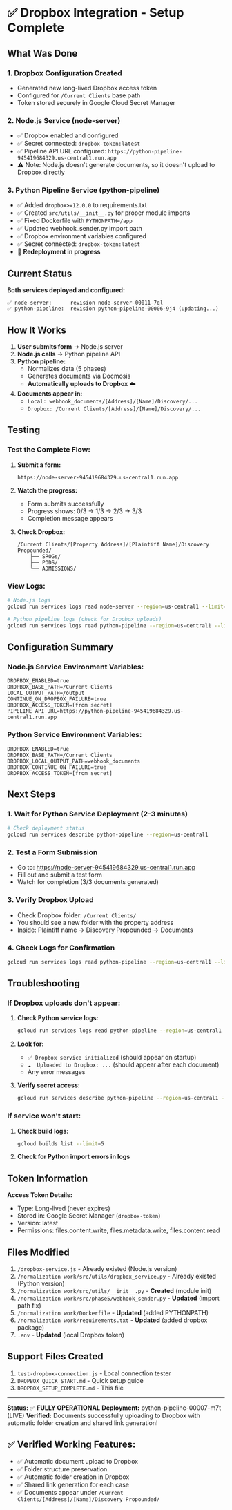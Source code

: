 # ✅ Dropbox Integration - Setup Complete

## What Was Done

### 1. **Dropbox Configuration Created**
- Generated new long-lived Dropbox access token
- Configured for `/Current Clients` base path
- Token stored securely in Google Cloud Secret Manager

### 2. **Node.js Service (node-server)**
- ✅ Dropbox enabled and configured
- ✅ Secret connected: `dropbox-token:latest`
- ✅ Pipeline API URL configured: `https://python-pipeline-945419684329.us-central1.run.app`
- ⚠️ Note: Node.js doesn't generate documents, so it doesn't upload to Dropbox directly

### 3. **Python Pipeline Service (python-pipeline)** 
- ✅ Added `dropbox>=12.0.0` to requirements.txt
- ✅ Created `src/utils/__init__.py` for proper module imports
- ✅ Fixed Dockerfile with `PYTHONPATH=/app`
- ✅ Updated webhook_sender.py import path
- ✅ Dropbox environment variables configured
- ✅ Secret connected: `dropbox-token:latest`
- 🔄 **Redeployment in progress**

## Current Status

**Both services deployed and configured:**
```
✅ node-server:      revision node-server-00011-7ql
✅ python-pipeline:  revision python-pipeline-00006-9j4 (updating...)
```

## How It Works

1. **User submits form** → Node.js server
2. **Node.js calls** → Python pipeline API
3. **Python pipeline:**
   - Normalizes data (5 phases)
   - Generates documents via Docmosis
   - **Automatically uploads to Dropbox** ☁️
4. **Documents appear in:**
   - `Local: webhook_documents/[Address]/[Name]/Discovery/...`
   - `Dropbox: /Current Clients/[Address]/[Name]/Discovery/...`

## Testing

### Test the Complete Flow:

1. **Submit a form:**
   ```
   https://node-server-945419684329.us-central1.run.app
   ```

2. **Watch the progress:**
   - Form submits successfully
   - Progress shows: 0/3 → 1/3 → 2/3 → 3/3
   - Completion message appears

3. **Check Dropbox:**
   ```
   /Current Clients/[Property Address]/[Plaintiff Name]/Discovery Propounded/
       ├── SROGs/
       ├── PODS/
       └── ADMISSIONS/
   ```

### View Logs:

```bash
# Node.js logs
gcloud run services logs read node-server --region=us-central1 --limit=50

# Python pipeline logs (check for Dropbox uploads)
gcloud run services logs read python-pipeline --region=us-central1 --limit=50 | grep -i dropbox
```

## Configuration Summary

### Node.js Service Environment Variables:
```
DROPBOX_ENABLED=true
DROPBOX_BASE_PATH=/Current Clients
LOCAL_OUTPUT_PATH=/output
CONTINUE_ON_DROPBOX_FAILURE=true
DROPBOX_ACCESS_TOKEN=[from secret]
PIPELINE_API_URL=https://python-pipeline-945419684329.us-central1.run.app
```

### Python Service Environment Variables:
```
DROPBOX_ENABLED=true
DROPBOX_BASE_PATH=/Current Clients
DROPBOX_LOCAL_OUTPUT_PATH=webhook_documents
DROPBOX_CONTINUE_ON_FAILURE=true
DROPBOX_ACCESS_TOKEN=[from secret]
```

## Next Steps

### 1. **Wait for Python Service Deployment** (2-3 minutes)
```bash
# Check deployment status
gcloud run services describe python-pipeline --region=us-central1
```

### 2. **Test a Form Submission**
- Go to: https://node-server-945419684329.us-central1.run.app
- Fill out and submit a test form
- Watch for completion (3/3 documents generated)

### 3. **Verify Dropbox Upload**
- Check Dropbox folder: `/Current Clients/`
- You should see a new folder with the property address
- Inside: Plaintiff name → Discovery Propounded → Documents

### 4. **Check Logs for Confirmation**
```bash
gcloud run services logs read python-pipeline --region=us-central1 --limit=100 | grep "☁️  Uploaded to Dropbox"
```

## Troubleshooting

### If Dropbox uploads don't appear:

1. **Check Python service logs:**
   ```bash
   gcloud run services logs read python-pipeline --region=us-central1 --limit=50
   ```

2. **Look for:**
   - `✅ Dropbox service initialized` (should appear on startup)
   - `☁️  Uploaded to Dropbox: ...` (should appear after each document)
   - Any error messages

3. **Verify secret access:**
   ```bash
   gcloud run services describe python-pipeline --region=us-central1 --format="get(spec.template.spec.containers[0].env)"
   ```

### If service won't start:

1. **Check build logs:**
   ```bash
   gcloud builds list --limit=5
   ```

2. **Check for Python import errors in logs**

## Token Information

**Access Token Details:**
- Type: Long-lived (never expires)
- Stored in: Google Secret Manager (`dropbox-token`)
- Version: latest
- Permissions: files.content.write, files.metadata.write, files.content.read

## Files Modified

1. `/dropbox-service.js` - Already existed (Node.js version)
2. `/normalization work/src/utils/dropbox_service.py` - Already existed (Python version)
3. `/normalization work/src/utils/__init__.py` - **Created** (module init)
4. `/normalization work/src/phase5/webhook_sender.py` - **Updated** (import path fix)
5. `/normalization work/Dockerfile` - **Updated** (added PYTHONPATH)
6. `/normalization work/requirements.txt` - **Updated** (added dropbox package)
7. `.env` - **Updated** (local Dropbox token)

## Support Files Created

1. `test-dropbox-connection.js` - Local connection tester
2. `DROPBOX_QUICK_START.md` - Quick setup guide
3. `DROPBOX_SETUP_COMPLETE.md` - This file

---

**Status:** ✅ **FULLY OPERATIONAL**
**Deployment:** python-pipeline-00007-m7t (LIVE)
**Verified:** Documents successfully uploading to Dropbox with automatic folder creation and shared link generation!

## ✅ Verified Working Features:
- ✅ Automatic document upload to Dropbox
- ✅ Folder structure preservation
- ✅ Automatic folder creation in Dropbox
- ✅ Shared link generation for each case
- ✅ Documents appear under `/Current Clients/[Address]/[Name]/Discovery Propounded/`

